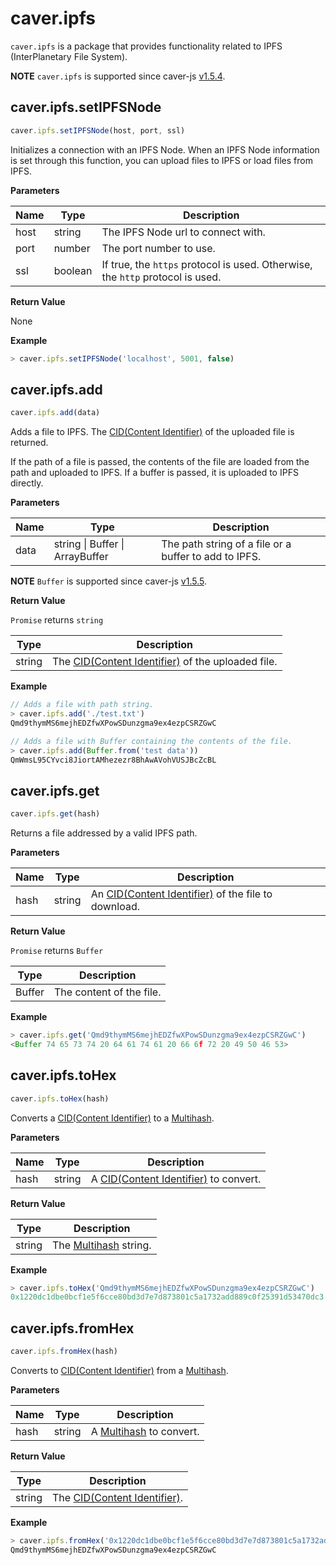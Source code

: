 # caver.ipfs <a id="caver-ipfs"></a>

`caver.ipfs` is a package that provides functionality related to IPFS (InterPlanetary File System).

**NOTE** `caver.ipfs` is supported since caver-js [v1.5.4](https://www.npmjs.com/package/caver-js/v/1.5.4).

## caver.ipfs.setIPFSNode <a id="caver-ipfs-setipfsnode"></a>

```javascript
caver.ipfs.setIPFSNode(host, port, ssl)
```

Initializes a connection with an IPFS Node. When an IPFS Node information is set through this function, you can upload files to IPFS or load files from IPFS.

**Parameters**

| Name | Type    | Description                                                                    |
| ---- | ------- | ------------------------------------------------------------------------------ |
| host | string  | The IPFS Node url to connect with.                                             |
| port | number  | The port number to use.                                                        |
| ssl  | boolean | If true, the `https` protocol is used. Otherwise, the `http` protocol is used. |


**Return Value**

None

**Example**

```javascript
> caver.ipfs.setIPFSNode('localhost', 5001, false)
```

## caver.ipfs.add <a id="caver-ipfs-add"></a>

```javascript
caver.ipfs.add(data)
```

Adds a file to IPFS. The [CID(Content Identifier)](https://docs.ipfs.io/concepts/content-addressing/#content-addressing-and-cids) of the uploaded file is returned.

If the path of a file is passed, the contents of the file are loaded from the path and uploaded to IPFS. If a buffer is passed, it is uploaded to IPFS directly.

**Parameters**

| Name | Type                                    | Description                                           |
| ---- | --------------------------------------- | ----------------------------------------------------- |
| data | string &#124; Buffer &#124; ArrayBuffer | The path string of a file or a buffer to add to IPFS. |

**NOTE** `Buffer` is supported since caver-js [v1.5.5](https://www.npmjs.com/package/caver-js/v/1.5.5).


**Return Value**

`Promise` returns `string`

| Type   | Description                                                                                                                        |
| ------ | ---------------------------------------------------------------------------------------------------------------------------------- |
| string | The [CID(Content Identifier)](https://docs.ipfs.io/concepts/content-addressing/#content-addressing-and-cids) of the uploaded file. |

**Example**

```javascript
// Adds a file with path string.
> caver.ipfs.add('./test.txt')
Qmd9thymMS6mejhEDZfwXPowSDunzgma9ex4ezpCSRZGwC

// Adds a file with Buffer containing the contents of the file.
> caver.ipfs.add(Buffer.from('test data'))
QmWmsL95CYvci8JiortAMhezezr8BhAwAVohVUSJBcZcBL
```

## caver.ipfs.get <a id="caver-ipfs-get"></a>

```javascript
caver.ipfs.get(hash)
```

Returns a file addressed by a valid IPFS path.

**Parameters**

| Name | Type   | Description                                                                                                                          |
| ---- | ------ | ------------------------------------------------------------------------------------------------------------------------------------ |
| hash | string | An [CID(Content Identifier)](https://docs.ipfs.io/concepts/content-addressing/#content-addressing-and-cids) of the file to download. |


**Return Value**

`Promise` returns `Buffer`

| Type   | Description              |
| ------ | ------------------------ |
| Buffer | The content of the file. |

**Example**

```javascript
> caver.ipfs.get('Qmd9thymMS6mejhEDZfwXPowSDunzgma9ex4ezpCSRZGwC')
<Buffer 74 65 73 74 20 64 61 74 61 20 66 6f 72 20 49 50 46 53>
```

## caver.ipfs.toHex <a id="caver-ipfs-tohex"></a>

```javascript
caver.ipfs.toHex(hash)
```

Converts a [CID(Content Identifier)](https://docs.ipfs.io/concepts/content-addressing/#content-addressing-and-cids) to a [Multihash](https://multiformats.io/multihash).

**Parameters**

| Name | Type   | Description                                                                                                            |
| ---- | ------ | ---------------------------------------------------------------------------------------------------------------------- |
| hash | string | A [CID(Content Identifier)](https://docs.ipfs.io/concepts/content-addressing/#content-addressing-and-cids) to convert. |


**Return Value**

| Type   | Description                                                |
| ------ | ---------------------------------------------------------- |
| string | The [Multihash](https://multiformats.io/multihash) string. |

**Example**

```javascript
> caver.ipfs.toHex('Qmd9thymMS6mejhEDZfwXPowSDunzgma9ex4ezpCSRZGwC')
0x1220dc1dbe0bcf1e5f6cce80bd3d7e7d873801c5a1732add889c0f25391d53470dc3
```

## caver.ipfs.fromHex <a id="caver-ipfs-fromhex"></a>

```javascript
caver.ipfs.fromHex(hash)
```

Converts to [CID(Content Identifier)](https://docs.ipfs.io/concepts/content-addressing/#content-addressing-and-cids) from a [Multihash](https://multiformats.io/multihash).

**Parameters**

| Name | Type   | Description                                                  |
| ---- | ------ | ------------------------------------------------------------ |
| hash | string | A [Multihash](https://multiformats.io/multihash) to convert. |


**Return Value**

| Type   | Description                                                                                                   |
| ------ | ------------------------------------------------------------------------------------------------------------- |
| string | The [CID(Content Identifier)](https://docs.ipfs.io/concepts/content-addressing/#content-addressing-and-cids). |

**Example**

```javascript
> caver.ipfs.fromHex('0x1220dc1dbe0bcf1e5f6cce80bd3d7e7d873801c5a1732add889c0f25391d53470dc3')
Qmd9thymMS6mejhEDZfwXPowSDunzgma9ex4ezpCSRZGwC
```
